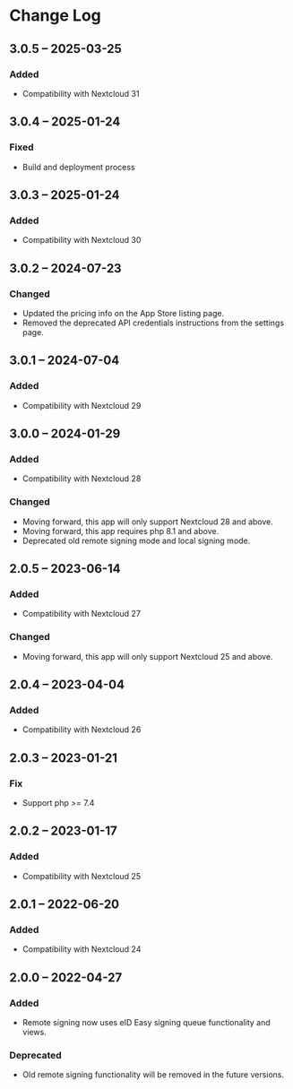 # Change Log

## 3.0.5 – 2025-03-25
### Added
- Compatibility with Nextcloud 31

## 3.0.4 – 2025-01-24
### Fixed
- Build and deployment process

## 3.0.3 – 2025-01-24
### Added
- Compatibility with Nextcloud 30

## 3.0.2 – 2024-07-23
### Changed
- Updated the pricing info on the App Store listing page.
- Removed the deprecated API credentials instructions from the settings page.

## 3.0.1 – 2024-07-04
### Added
- Compatibility with Nextcloud 29

## 3.0.0 – 2024-01-29
### Added
- Compatibility with Nextcloud 28

### Changed
- Moving forward, this app will only support Nextcloud 28 and above.
- Moving forward, this app requires php 8.1 and above.
- Deprecated old remote signing mode and local signing mode.

## 2.0.5 – 2023-06-14
### Added
- Compatibility with Nextcloud 27

### Changed
- Moving forward, this app will only support Nextcloud 25 and above.

## 2.0.4 – 2023-04-04
### Added
- Compatibility with Nextcloud 26

## 2.0.3 – 2023-01-21
### Fix
- Support php >= 7.4

## 2.0.2 – 2023-01-17
### Added
- Compatibility with Nextcloud 25

## 2.0.1 – 2022-06-20
### Added
- Compatibility with Nextcloud 24

## 2.0.0 – 2022-04-27
### Added
- Remote signing now uses eID Easy signing queue functionality and views.

### Deprecated
- Old remote signing functionality will be removed in the future versions.
